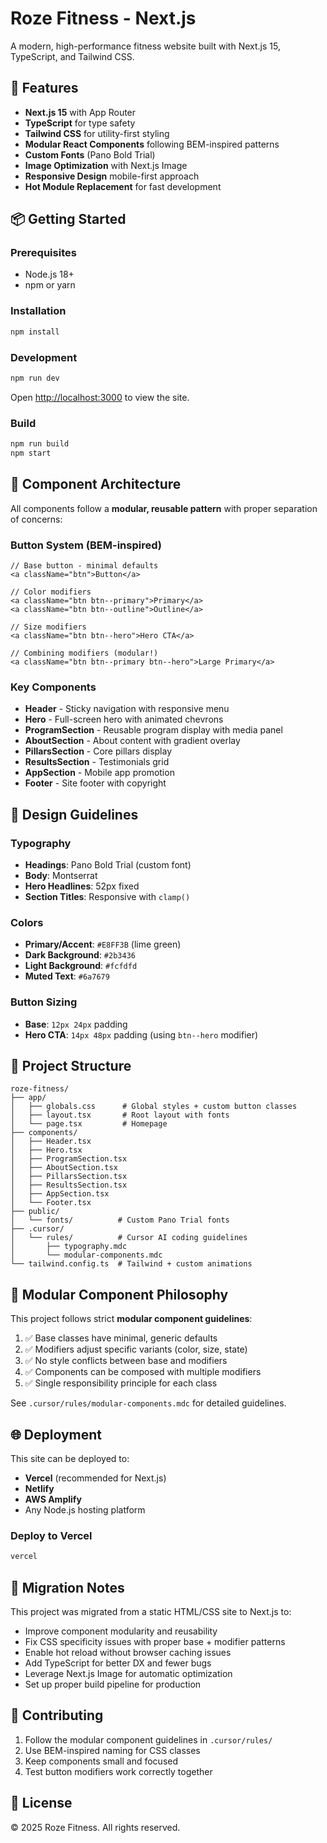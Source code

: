 # Roze Fitness - Next.js

A modern, high-performance fitness website built with Next.js 15, TypeScript, and Tailwind CSS.

## 🚀 Features

- **Next.js 15** with App Router
- **TypeScript** for type safety
- **Tailwind CSS** for utility-first styling
- **Modular React Components** following BEM-inspired patterns
- **Custom Fonts** (Pano Bold Trial)
- **Image Optimization** with Next.js Image
- **Responsive Design** mobile-first approach
- **Hot Module Replacement** for fast development

## 📦 Getting Started

### Prerequisites

- Node.js 18+ 
- npm or yarn

### Installation

```bash
npm install
```

### Development

```bash
npm run dev
```

Open [http://localhost:3000](http://localhost:3000) to view the site.

### Build

```bash
npm run build
npm start
```

## 🎨 Component Architecture

All components follow a **modular, reusable pattern** with proper separation of concerns:

### Button System (BEM-inspired)

```tsx
// Base button - minimal defaults
<a className="btn">Button</a>

// Color modifiers
<a className="btn btn--primary">Primary</a>
<a className="btn btn--outline">Outline</a>

// Size modifiers
<a className="btn btn--hero">Hero CTA</a>

// Combining modifiers (modular!)
<a className="btn btn--primary btn--hero">Large Primary</a>
```

### Key Components

- **Header** - Sticky navigation with responsive menu
- **Hero** - Full-screen hero with animated chevrons
- **ProgramSection** - Reusable program display with media panel
- **AboutSection** - About content with gradient overlay
- **PillarsSection** - Core pillars display
- **ResultsSection** - Testimonials grid
- **AppSection** - Mobile app promotion
- **Footer** - Site footer with copyright

## 🎯 Design Guidelines

### Typography

- **Headings**: Pano Bold Trial (custom font)
- **Body**: Montserrat
- **Hero Headlines**: 52px fixed
- **Section Titles**: Responsive with `clamp()`

### Colors

- **Primary/Accent**: `#E8FF3B` (lime green)
- **Dark Background**: `#2b3436`
- **Light Background**: `#fcfdfd`
- **Muted Text**: `#6a7679`

### Button Sizing

- **Base**: `12px 24px` padding
- **Hero CTA**: `14px 48px` padding (using `btn--hero` modifier)

## 📁 Project Structure

```
roze-fitness/
├── app/
│   ├── globals.css      # Global styles + custom button classes
│   ├── layout.tsx       # Root layout with fonts
│   └── page.tsx         # Homepage
├── components/
│   ├── Header.tsx
│   ├── Hero.tsx
│   ├── ProgramSection.tsx
│   ├── AboutSection.tsx
│   ├── PillarsSection.tsx
│   ├── ResultsSection.tsx
│   ├── AppSection.tsx
│   └── Footer.tsx
├── public/
│   └── fonts/          # Custom Pano Trial fonts
├── .cursor/
│   └── rules/          # Cursor AI coding guidelines
│       ├── typography.mdc
│       └── modular-components.mdc
└── tailwind.config.ts  # Tailwind + custom animations
```

## 🔧 Modular Component Philosophy

This project follows strict **modular component guidelines**:

1. ✅ Base classes have minimal, generic defaults
2. ✅ Modifiers adjust specific variants (color, size, state)
3. ✅ No style conflicts between base and modifiers
4. ✅ Components can be composed with multiple modifiers
5. ✅ Single responsibility principle for each class

See `.cursor/rules/modular-components.mdc` for detailed guidelines.

## 🌐 Deployment

This site can be deployed to:

- **Vercel** (recommended for Next.js)
- **Netlify**
- **AWS Amplify**
- Any Node.js hosting platform

### Deploy to Vercel

```bash
vercel
```

## 📝 Migration Notes

This project was migrated from a static HTML/CSS site to Next.js to:

- Improve component modularity and reusability
- Fix CSS specificity issues with proper base + modifier patterns
- Enable hot reload without browser caching issues
- Add TypeScript for better DX and fewer bugs
- Leverage Next.js Image for automatic optimization
- Set up proper build pipeline for production

## 🤝 Contributing

1. Follow the modular component guidelines in `.cursor/rules/`
2. Use BEM-inspired naming for CSS classes
3. Keep components small and focused
4. Test button modifiers work correctly together

## 📄 License

© 2025 Roze Fitness. All rights reserved.
